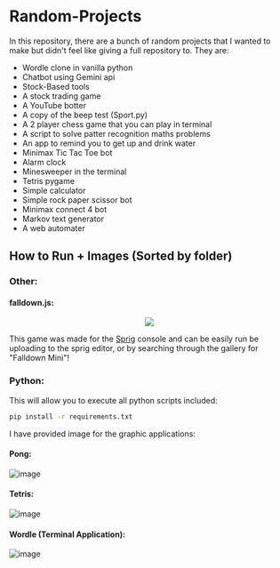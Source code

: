 # Random-Projects
In this repository, there are a bunch of random projects that I wanted to make but didn't feel like giving a full repository to. They are:
* Wordle clone in vanilla python
* Chatbot using Gemini api
* Stock-Based tools
* A stock trading game
* A YouTube botter
* A copy of the beep test (Sport.py)
* A 2 player chess game that you can play in terminal
* A script to solve patter recognition maths problems
* An app to remind you to get up and drink water 
* Minimax Tic Tac Toe bot
* Alarm clock
* Minesweeper in the terminal
* Tetris pygame
* Simple calculator
* Simple rock paper scissor bot
* Minimax connect 4 bot
* Markov text generator
* A web automater

## How to Run + Images (Sorted by folder)
### Other:
#### falldown.js:
<p align="center">
  <img src="https://github.com/user-attachments/assets/edfa1073-e6f0-4b54-88f4-ca4680ad51cb" />
</p>

This game was made for the [Sprig](https://sprig.hackclub.com/) console and can be easily run be uploading to the sprig editor, or by searching through the gallery for "Falldown Mini"!

### Python:
This will allow you to execute all python scripts included:
```bash
pip install -r requirements.txt
```
I have provided image for the graphic applications:

#### Pong:
![image](https://github.com/user-attachments/assets/3710f077-c763-4ecb-83ef-2cdce78c6a2f)
#### Tetris:
![image](https://github.com/user-attachments/assets/0941fd26-bf0c-41fd-b8b2-654fc12cc818)
#### Wordle (Terminal Application):
![image](https://github.com/user-attachments/assets/be4c7c1d-a331-4b3f-9636-8ab7d37807f8)

